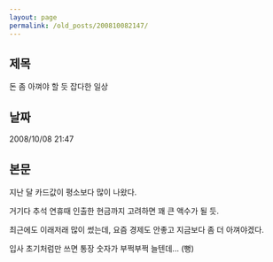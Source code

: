```yaml
---
layout: page
permalink: /old_posts/200810082147/
---
```


## 제목
돈 좀 아껴야 할 듯 잡다한 일상

## 날짜
2008/10/08 21:47

## 본문
지난 달 카드값이 평소보다 많이 나왔다.

거기다 추석 연휴때 인출한 현금까지 고려하면 꽤 큰 액수가 될 듯.

최근에도 이래저래 많이 썼는데, 요즘 경제도 안좋고 지금보다 좀 더 아껴야겠다.

입사 초기처럼만 쓰면 통장 숫자가 부쩍부쩍 늘텐데... (뻥)